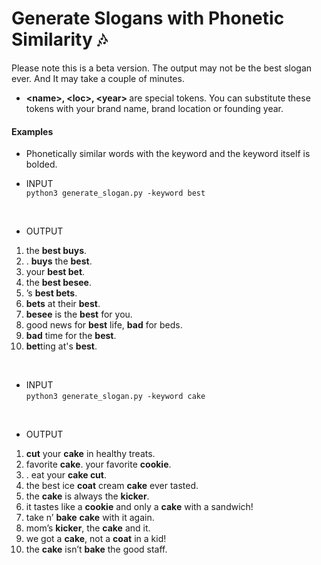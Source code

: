 # Generate Slogans with Phonetic Similarity 🎶
Please note this is a beta version. The output may not be the best slogan ever. And It may take a couple of minutes.
* <b>\<name\>, \<loc\>, \<year\> </b>are special tokens. You can substitute these tokens with your brand name, brand location or founding year.

#### Examples
* Phonetically similar words with the keyword and the keyword itself is bolded.


* INPUT <br>
```python3 generate_slogan.py -keyword best```
<br>

* OUTPUT
1. the **best buys**.
2. <name>. **buys** the **best**.
3. your **best bet**.
4. the **best besee**.
5. <loc> ’s **best bets**.
6. **bets** at their **best**.
7. **besee** is the **best** for you.
8. good news for **best** life, **bad** for beds.
9. **bad** time for the **best**.
10. **bet**ting at's **best**.

<br>

* INPUT <br>
```python3 generate_slogan.py -keyword cake```
<br>

* OUTPUT
1. **cut** your **cake** in healthy treats.
2. favorite **cake**. your favorite **cookie**.
3. <name>. eat your **cake cut**.
4. the best ice **coat** cream **cake** ever tasted.
5. the **cake** is always the **kicker**.
6. it tastes like a **cookie** and only a **cake** with a sandwich!
7. take n’ **bake** **cake** with it again.
8. mom’s **kicker**, the **cake** and it.
9. we got a **cake**, not a **coat** in a kid!
10. the **cake** isn’t **bake** the good staff.
